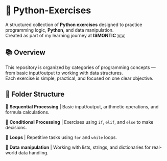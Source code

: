 # 🐍 Python-Exercises

A structured collection of **Python exercises** designed to practice programming logic, **Python**, and data manipulation.  
Created as part of my learning journey at **ISMONTIC** 🇲🇦


## 📚 Overview

This repository is organized by categories of programming concepts — from basic input/output to working with data structures.  
Each exercise is simple, practical, and focused on one clear objective.


## 📂 Folder Structure


 🧮 **Sequential Processing** | Basic input/output, arithmetic operations, and formula calculations.
 
 🔀 **Conditional Processing** | Exercises using `if`, `elif`, and `else` to make decisions. 
 
 🔁 **Loops** | Repetitive tasks using `for` and `while` loops. 
 
 🧠 **Data manipulation** | Working with lists, strings, and dictionaries for real-world data handling. 


